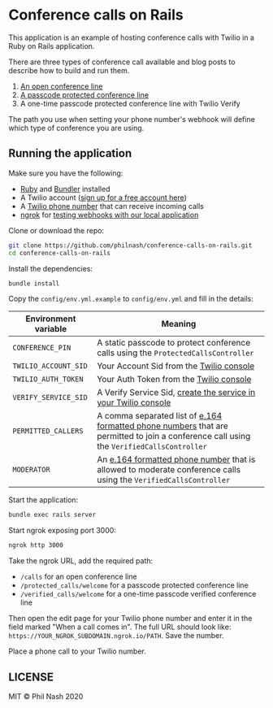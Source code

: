 # Conference calls on Rails

This application is an example of hosting conference calls with Twilio in a Ruby on Rails application.

There are three types of conference call available and blog posts to describe how to build and run them.

1. [An open conference line](https://www.twilio.com/blog/build-conference-line-twilio-ruby)
2. [A passcode protected conference line](https://www.twilio.com/blog/passcode-protected-conference-line-twilio-ruby)
3. A one-time passcode protected conference line with Twilio Verify

The path you use when setting your phone number's webhook will define which type of conference you are using.

## Running the application

Make sure you have the following:

* [Ruby](ruby-lang.org/) and [Bundler](https://bundler.io/) installed
* A Twilio account ([sign up for a free account here](https://www.twilio.com/try-twilio))
* A [Twilio phone number](https://www.twilio.com/user/account/phone-numbers/incoming) that can receive incoming calls
* [ngrok](https://ngrok.com) for [testing webhooks with our local application](https://www.twilio.com/user/account/phone-numbers/incoming)

Clone or download the repo:

```bash
git clone https://github.com/philnash/conference-calls-on-rails.git
cd conference-calls-on-rails
```

Install the dependencies:

```bash
bundle install
```

Copy the `config/env.yml.example` to `config/env.yml` and fill in the details:

| Environment variable | Meaning |
|----------------------|---------|
| `CONFERENCE_PIN`     | A static passcode to protect conference calls using the `ProtectedCallsController` |
| `TWILIO_ACCOUNT_SID` | Your Account Sid from the [Twilio console](https://www.twilio.com/console) |
| `TWILIO_AUTH_TOKEN`  | Your Auth Token from the [Twilio console](https://www.twilio.com/console) |
| `VERIFY_SERVICE_SID` | A Verify Service Sid, [create the service in your Twilio console](https://www.twilio.com/console/verify/services) |
| `PERMITTED_CALLERS`  | A comma separated list of [e.164 formatted phone numbers](https://www.twilio.com/docs/glossary/what-e164) that are permitted to join a conference call using the `VerifiedCallsController` |
| `MODERATOR`          | An [e.164 formatted phone number](https://www.twilio.com/docs/glossary/what-e164) that is allowed to moderate conference calls using the `VerifiedCallsController` |

Start the application:

```bash
bundle exec rails server
```

Start ngrok exposing port 3000:

```bash
ngrok http 3000
```

Take the ngrok URL, add the required path:

* `/calls` for an open conference line
* `/protected_calls/welcome` for a passcode protected conference line
* `/verified_calls/welcome` for a one-time passcode verified conference line

Then open the edit page for your Twilio phone number and enter it in the field marked "When a call comes in". The full URL should look like: `https://YOUR_NGROK_SUBDOMAIN.ngrok.io/PATH`. Save the number.

Place a phone call to your Twilio number.

## LICENSE

MIT © Phil Nash 2020